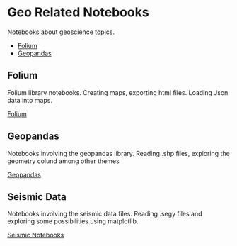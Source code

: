 # Geo Related Notebooks

Notebooks about geoscience topics.

- [Folium](#Folium)
- [Geopandas](#Geopandas)

## Folium

Folium library notebooks.
Creating maps, exporting html files.
Loading Json data into maps.

[Folium](./Folium)

## Geopandas

Notebooks involving the geopandas library.
Reading .shp files, exploring the geometry colund among other themes


[Geopandas](./IntroGeopandas)

## Seismic Data

Notebooks involving the seismic data files.
Reading .segy files and exploring some possibilities 
using matplotlib.

[Seismic Notebooks](./SeismicData)